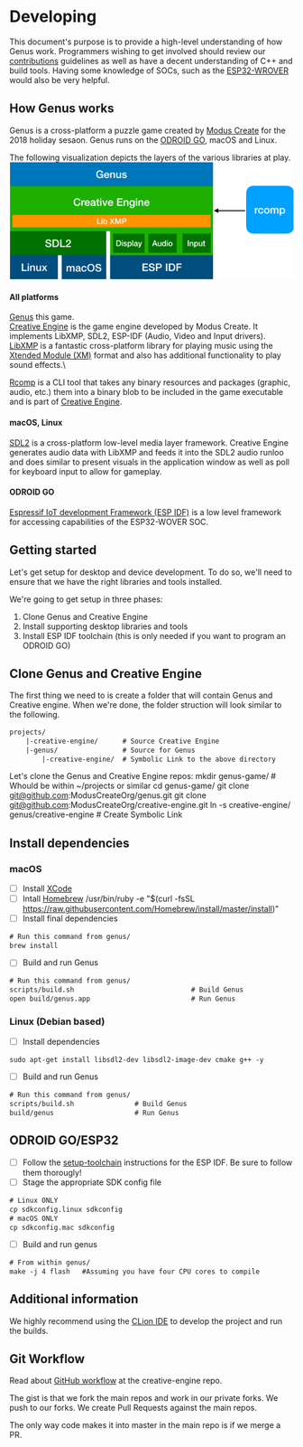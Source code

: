 
# Developing
This document's purpose is to provide a high-level understanding of how Genus work. Programmers wishing to get involved should review our [contributions](./CONTRIBUTING.md) guidelines as well as have a decent understanding of C++ and build tools. Having some knowledge of SOCs, such as the [ESP32-WROVER](https://docs.espressif.com/projects/esp-idf/en/latest/get-started/get-started-wrover-kit.html) would also be very helpful. 

## How Genus works
Genus is a cross-platform a puzzle game created by [Modus Create](https://moduscreate.com) for the 2018 holiday sesaon. Genus runs on the [ODROID GO](https://www.hardkernel.com/shop/odroid-go/), macOS and Linux. 

The following visualization depicts the layers of the various libraries at play.
![genus-block-diagram](./readme-images/genus-block-diagram.jpg)

#### All platforms
[Genus](https://github.com/moduscreateorg/genus) this game.\
[Creative Engine](https://github.com/ModusCreateOrg/creative-engine) is the game engine developed by Modus Create. It implements LibXMP, SDL2, ESP-IDF (Audio, Video and Input drivers).\
[LibXMP](http://xmp.sourceforge.net/) is a fantastic cross-platform library for playing music using the [Xtended Module (XM)](https://en.wikipedia.org/wiki/XM_(file_format)) format and also has additional functionality to play sound effects.\

[Rcomp](https://github.com/ModusCreateOrg/creative-engine/blob/master/tools/rcomp.cpp) is a CLI tool that takes any binary resources and packages  (graphic, audio, etc.) them into a binary blob to be included in the game executable and is part of [Creative Engine](https://github.com/ModusCreateOrg/creative-engine).

#### macOS, Linux
[SDL2](https://www.libsdl.org/download-2) is a cross-platform low-level media layer framework. Creative Engine generates audio data with LibXMP and feeds it into the SDL2 audio runloo and does similar to present visuals in the application window as well as poll for keyboard input to allow for gameplay.

#### ODROID GO
[Espressif IoT development Framework (ESP IDF)](https://github.com/espressif/esp-idf) is a low level framework for accessing capabilities of the ESP32-WOVER SOC.


## Getting started
Let's get setup for desktop and device development. To do so, we'll need to ensure that we have the right libraries and tools installed.

We're going to get setup in three phases:
1. Clone Genus and Creative Engine
2. Install supporting desktop libraries and tools
3. Install ESP IDF toolchain (this is only needed if you want to program an ODROID GO)

## Clone Genus and Creative Engine
The first thing we need to is create a folder that will contain Genus and Creative engine. When we're done, the folder struction will look similar to the following.

    projects/
        |-creative-engine/      # Source Creative Engine
        |-genus/                # Source for Genus
            |-creative-engine/  # Symbolic Link to the above directory

Let's clone the Genus and Creative Engine repos:
    mkdir genus-game/                                             # Whould be within ~/projects or similar
    cd genus-game/
    git clone git@github.com:ModusCreateOrg/genus.git
    git clone git@github.com:ModusCreateOrg/creative-engine.git
    ln -s creative-engine/ genus/creative-engine                  # Create Symbolic Link
   
## Install dependencies

### macOS
- [ ] Install [XCode](https://developer.apple.com/xcode/)
- [ ] Intall [Homebrew](https://brew.sh) 
    /usr/bin/ruby -e "$(curl -fsSL https://raw.githubusercontent.com/Homebrew/install/master/install)"
- [ ] Install final dependencies
```    
# Run this command from genus/
brew install
```
- [ ] Build and run Genus
```    
# Run this command from genus/
scripts/build.sh                             # Build Genus
open build/genus.app                         # Run Genus
```

### Linux (Debian based)
- [ ] Install dependencies
```
sudo apt-get install libsdl2-dev libsdl2-image-dev cmake g++ -y
```
- [ ] Build and run Genus
```    
# Run this command from genus/
scripts/build.sh               # Build Genus
build/genus                    # Run Genus
```

## ODROID GO/ESP32
- [ ] Follow the [setup-toolchain](https://docs.espressif.com/projects/esp-idf/en/stable/get-started/#setup-toolchain) instructions for the ESP IDF. Be sure to follow them thorougly! 
- [ ] Stage the appropriate SDK config file
```
# Linux ONLY
cp sdkconfig.linux sdkconfig
# macOS ONLY
cp sdkconfig.mac sdkconfig
```
- [ ] Build and run genus 
```
# From within genus/
make -j 4 flash   #Assuming you have four CPU cores to compile
```

## Additional information
We highly recommend using the [CLion IDE](https://www.jetbrains.com/clion/) to develop the project and run the builds.


## Git Workflow
Read about [GitHub workflow](https://github.com/ModusCreateOrg/creative-engine) at the creative-engine repo.

The gist is that we fork the main repos and work in our private forks.  We push to our forks.  We create Pull Requests against the main repos.

The only way code makes it into master in the main repo is if we merge a PR.
